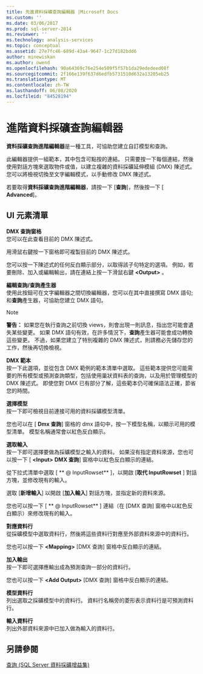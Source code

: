```yaml
---
title: 先進資料採礦查詢編輯器 |Microsoft Docs
ms.custom: ''
ms.date: 03/06/2017
ms.prod: sql-server-2014
ms.reviewer: ''
ms.technology: analysis-services
ms.topic: conceptual
ms.assetid: 27e7fc46-689d-43a4-9647-1c27d182bdd6
author: minewiskan
ms.author: owend
ms.openlocfilehash: 90a64369c76e254e509f5f57b1da29ededeed08f
ms.sourcegitcommit: 2f166e139f637d6edfb5731510d632a13205eb25
ms.translationtype: MT
ms.contentlocale: zh-TW
ms.lasthandoff: 06/08/2020
ms.locfileid: "84528194"
---
```

# <a name="advanced-data-mining-query-editor"></a>進階資料採礦查詢編輯器
  **資料採礦查詢進階編輯器**是一種工具，可協助您建立自訂模型和查詢。  
  
 此編輯器提供一組範本，其中包含可點按的連結。 只需要按一下每個連結，然後使用對話方塊來選取物件或值，以建立複雜的資料採礦延伸模組 (DMX) 陳述式。 您可以將檢視切換至文字編輯模式，以手動修改 DMX 陳述式。  
  
 若要取得**資料採礦查詢進階編輯器**，請按一下 [**查詢**]，然後按一下 [ **Advanced**]。  
  
## <a name="ui-element-list"></a>UI 元素清單  
 **DMX 查詢窗格**  
 您可以在此查看目前的 DMX 陳述式。  
  
 用滑鼠右鍵按一下窗格即可複製目前的 DMX 陳述式。  
  
 您可以按一下陳述式的任何反白顯示部分，以取得該子句特定的選項。 例如，若要刪除、加入或編輯輸出，請在連結上按一下滑鼠右鍵 **\<Output>** 。  
  
 **編輯查詢/查詢產生器**  
 使用此按鈕可在文字編輯器之間切換編輯器，您可以在其中直接撰寫 DMX 語句;和**查詢**產生器，可協助您建立 DMX 語句。  
  
> [!NOTE]  
>  **警告：** 如果您在執行查詢之前切換 views，則會出現一則訊息，指出您可能會遺失某些變更。 如果 DMX 語句有效，在許多情況下，**查詢**產生器可能會成功轉換這些變更。 不過，如果您建立了特別複雜的 DMX 陳述式，則請務必先儲存您的工作，然後再切換檢視。  
  
 **DMX 範本**  
 按一下此選項，並從包含 DMX 範例的範本清單中選取。 這些範本提供您可能需要的所有模型或預測查詢類型，包括使用巢狀資料表的查詢，以及用於管理模型的 DMX 陳述式。 即使您對 DMX 已有部分了解，這些範本仍可確保語法正確，節省您的時間。  
  
 **選擇模型**  
 按一下即可檢視目前連接可用的資料採礦模型清單。  
  
 您也可以在 [ **Dmx 查詢**] 窗格的 dmx 語句中，按一下模型名稱，以顯示可用的模型清單。 模型名稱通常會以紅色反白顯示。  
  
 **選取輸入**  
 按一下即可選擇要做為採礦模型之輸入的資料。 如果沒有指定資料來源，您也可以按一下 [ **\<Input>** **DMX 查詢**] 窗格中以紅色反白顯示的連結。  
  
 從下拉式清單中選取 [ ** \@ InputRowset** ]，以開啟 [**取代 InputRowset** ] 對話方塊，並修改現有的輸入。  
  
 選取 [**新增輸入**] 以開啟 [**加入輸入**] 對話方塊，並指定新的資料來源。  
  
 您也可以按一下 [ ** \@ InputRowset** ] 連結（在 [DMX 查詢] 窗格中以紅色反白顯示）來修改現有的輸入。  
  
 **對應資料行**  
 從採礦模型中選取資料行，然後將這些資料行對應至外部資料來源中的資料行。  
  
 您也可以按一下 **\<Mapping>** [DMX 查詢] 窗格中反白顯示的連結。  
  
 **加入輸出**  
 按一下即可選擇應輸出成為預測查詢一部分的資料行。  
  
 您也可以按一下 **\<Add Output>** [DMX 查詢] 窗格中反白顯示的連結。  
  
 **模型資料行**  
 列出選取之採礦模型中的資料行。 資料行名稱旁的菱形表示資料行是可預測資料行。  
  
 **輸入資料行**  
 列出外部資料來源中已加入做為輸入的資料行。  
  
## <a name="see-also"></a>另請參閱  
 [查詢 &#40;SQL Server 資料採礦增益集&#41;](query-sql-server-data-mining-add-ins.md)  
  
  
